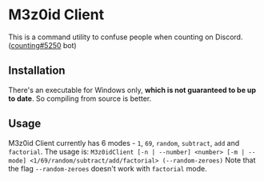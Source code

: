 # M3z0id Client
This is a command utility to confuse people when counting on Discord. ([counting#5250](https://countingbot.com/) bot)
## Installation
There's an executable for Windows only, **which is not guaranteed to be up to date**.
So compiling from source is better.
## Usage
M3z0id Client currently has 6 modes - `1`, `69`, `random`, `subtract`, `add` and `factorial`.
The usage is: `M3z0idClient [-n | --number] <number> [-m | --mode] <1/69/random/subtract/add/factorial> (--random-zeroes)`
Note that the flag `--random-zeroes` doesn't work with `factorial` mode.